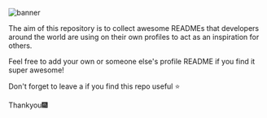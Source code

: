 ![banner](https://drive.google.com/drive/u/0/folders/1WV6aQuXfB0r0AlEARu7-1CVlRl61xnoi)

The aim of this repository is to collect awesome READMEs that developers around the world are using on their own profiles to act as an inspiration for others.

Feel free to add your own or someone else's profile README if you find it super awesome! 

Don't forget to leave a if you find this repo useful ⭐

Thankyou🎆
